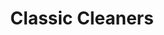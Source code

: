 ---
title: "Classic Cleaners"
url: /carmel/classic-cleaners-north-meridian-street/
shop: laundry
---